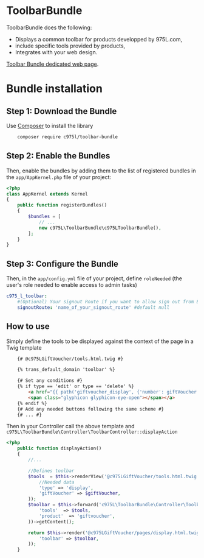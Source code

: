 ToolbarBundle
=============

ToolbarBundle does the following:

- Displays a common toolbar for products developped by 975L.com,
- include specific tools provided by products,
- Integrates with your web design.

[Toolbar Bundle dedicated web page](https://975l.com/en/pages/toolbar-bundle).

Bundle installation
===================

Step 1: Download the Bundle
---------------------------
Use [Composer](https://getcomposer.org) to install the library
```bash
    composer require c975l/toolbar-bundle
```

Step 2: Enable the Bundles
--------------------------
Then, enable the bundles by adding them to the list of registered bundles in the `app/AppKernel.php` file of your project:

```php
<?php
class AppKernel extends Kernel
{
    public function registerBundles()
    {
        $bundles = [
            // ...
            new c975L\ToolbarBundle\c975LToolbarBundle(),
        ];
    }
}
```

Step 3: Configure the Bundle
----------------------------
Then, in the `app/config.yml` file of your project, define `roleNeeded` (the user's role needed to enable access to admin tasks)

```yml
c975_l_toolbar:
    #(Optional) Your signout Route if you want to allow sign out from Events toolbar
    signoutRoute: 'name_of_your_signout_route' #default null
```

How to use
----------
Simply define the tools to be displayed against the context of the page in a Twig template

```html
    {# @c975LGiftVoucher/tools.html.twig #}

    {% trans_default_domain 'toolbar' %}

    {# Set any conditions #}
    {% if type == 'edit' or type == 'delete' %}
        <a href="{{ path('giftvoucher_display', {'number': giftVoucher.number}) }}" class="btn btn-default" title="{{ 'label.number'|trans({}, 'giftVoucher') }}" role="button">
        <span class="glyphicon glyphicon-eye-open"></span></a>
    {% endif %}
    {# Add any needed buttons following the same scheme #}
    {# ... #}
```
Then in your Controller call the above template and `c975L\ToolbarBundle\Controller\ToolbarController::displayAction`
```php
<?php
    public function displayAction()
    {
        //...

        //Defines toolbar
        $tools  = $this->renderView('@c975LGiftVoucher/tools.html.twig', array(
            //Needed data
            'type' => 'display',
            'giftVoucher' => $giftVoucher,
        ));
        $toolbar = $this->forward('c975L\ToolbarBundle\Controller\ToolbarController::displayAction', array(
            'tools'  => $tools,
            'product'  => 'giftvoucher',
        ))->getContent();

        return $this->render('@c975LGiftVoucher/pages/display.html.twig', array(
            'toolbar' => $toolbar,
        ));
    }
```